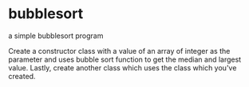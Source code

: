 # bubblesort

a simple bubblesort program

Create a constructor class with a value of an array of integer as the parameter and uses bubble sort function to get the median and largest value. Lastly, create another class which uses the class which you've created.
